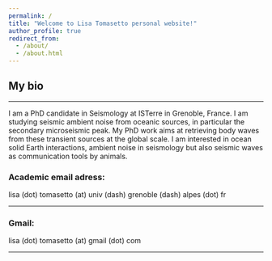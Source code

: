 ```yaml
---
permalink: /
title: "Welcome to Lisa Tomasetto personal website!"
author_profile: true
redirect_from: 
  - /about/
  - /about.html
---
```


## My bio
------

I am a PhD candidate in Seismology at ISTerre in Grenoble, France. I am studying seismic ambient noise from oceanic sources, in particular the secondary microseismic peak. My PhD work aims at retrieving body waves from these transient sources at the global scale. 
I am interested in ocean solid Earth interactions, ambient noise in seismology but also seismic waves as communication tools by animals.


### Academic email adress:

lisa (dot) tomasetto (at) univ (dash) grenoble (dash) alpes (dot) fr

------

### Gmail:

lisa (dot) tomasetto (at) gmail (dot) com

------